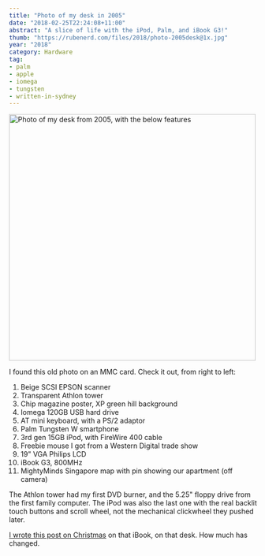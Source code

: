 ```yaml
---
title: "Photo of my desk in 2005"
date: "2018-02-25T22:24:08+11:00"
abstract: "A slice of life with the iPod, Palm, and iBook G3!"
thumb: "https://rubenerd.com/files/2018/photo-2005desk@1x.jpg"
year: "2018"
category: Hardware
tag:
- palm
- apple
- iomega
- tungsten
- written-in-sydney
---
```

<p><img src="https://rubenerd.com/files/2018/photo-2005desk@1x.jpg" srcset="https://rubenerd.com/files/2018/photo-2005desk@1x.jpg 1x, https://rubenerd.com/files/2018/photo-2005desk@2x.jpg 2x" alt="Photo of my desk from 2005, with the below features" style="width:500px" /></p>

I found this old photo on an MMC card. Check it out, from right to left:

1. Beige SCSI EPSON scanner
2. Transparent Athlon tower
3. Chip magazine poster, XP green hill background
4. Iomega 120GB USB hard drive
5. AT mini keyboard, with a PS/2 adaptor
6. Palm Tungsten W smartphone
7. 3rd gen 15GB iPod, with FireWire 400 cable
8. Freebie mouse I got from a Western Digital trade show
9. 19" VGA Philips LCD
10. iBook G3, 800MHz
11. MightyMinds Singapore map with pin showing our apartment (off camera)

The Athlon tower had my first DVD burner, and the 5.25" floppy drive from the first family computer. The iPod was also the last one with the real backlit touch buttons and scroll wheel, not the mechanical clickwheel they pushed later.

[I wrote this post on Christmas] on that iBook, on that desk. How much has changed.

[I wrote this post on Christmas]: https://rubenerd.com/and-so-this-is-christmas/
